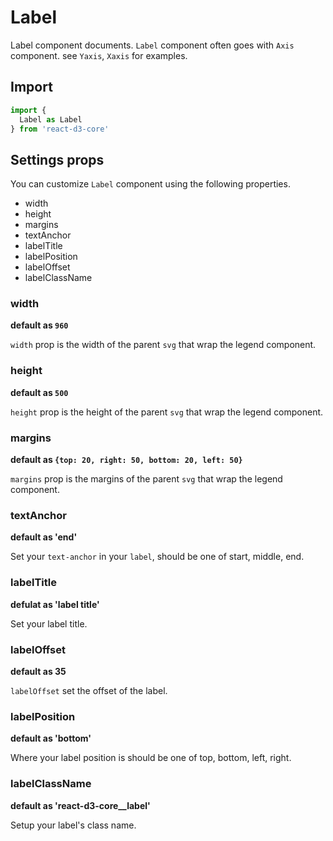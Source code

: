 # Label

Label component documents. `Label` component often goes with `Axis` component. see `Yaxis`, `Xaxis` for examples.

## Import

```js
import {
  Label as Label
} from 'react-d3-core'
```

## Settings props

You can customize `Label` component using the following properties.

- width
- height
- margins
- textAnchor
- labelTitle
- labelPosition
- labelOffset
- labelClassName

### width

**default as `960`**

`width` prop is the width of the parent `svg` that wrap the legend component.

### height

**default as `500`**

`height` prop is the height of the parent `svg` that wrap the legend component.

### margins

**default as `{top: 20, right: 50, bottom: 20, left: 50}`**

`margins` prop is the margins of the parent `svg` that wrap the legend component.

### textAnchor

**default as 'end'**

Set your `text-anchor` in your `label`, should be one of start, middle, end.

### labelTitle

**defulat as 'label title'**

Set your label title.

### labelOffset

**default as 35**

`labelOffset` set the offset of the label.

### labelPosition

**default as 'bottom'**

Where your label position is should be one of top, bottom, left, right.

### labelClassName

**default as 'react-d3-core__label'**

Setup your label's class name.
